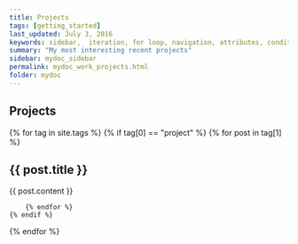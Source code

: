 ```yaml
---
title: Projects
tags: [getting_started]
last_updated: July 3, 2016
keywords: sidebar,  iteration, for loop, navigation, attributes, conditional filtering
summary: "My most interesting recent projects"
sidebar: mydoc_sidebar
permalink: mydoc_work_projects.html
folder: mydoc
---
```


## Projects

{% for tag in site.tags %}
    {% if tag[0] == "project" %}
        {% for post in tag[1] %}

## {{ post.title }}
{{ post.content }}

        {% endfor %}
    {% endif %}
{% endfor %}


